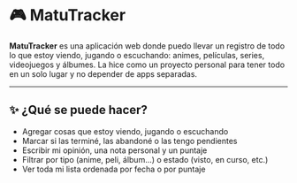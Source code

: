 # 🎮 MatuTracker

**MatuTracker** es una aplicación web donde puedo llevar un registro de todo lo que estoy viendo, jugando o escuchando: animes, películas, series, videojuegos y álbumes. La hice como un proyecto personal para tener todo en un solo lugar y no depender de apps separadas.

---

## ✨ ¿Qué se puede hacer?

- Agregar cosas que estoy viendo, jugando o escuchando
- Marcar si las terminé, las abandoné o las tengo pendientes
- Escribir mi opinión, una nota personal y un puntaje
- Filtrar por tipo (anime, peli, álbum...) o estado (visto, en curso, etc.)
- Ver toda mi lista ordenada por fecha o por puntaje